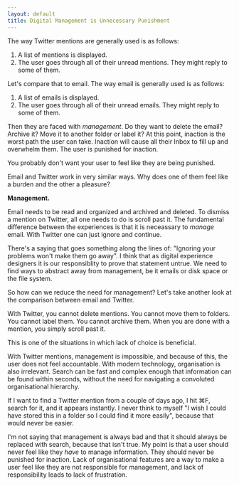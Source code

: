```yaml
---
layout: default
title: Digital Management is Unnecessary Punishment
---
```


The way Twitter mentions are generally used is as follows:

1. A list of mentions is displayed.
2. The user goes through all of their unread mentions. They might reply to some of them.

Let's compare that to email. The way email is generally used is as follows:

1. A list of emails is displayed.
2. The user goes through all of their unread emails. They might reply to some of them.

Then they are faced with *management*. Do they want to delete the email? Archive it? Move it to another folder or label it? At this point, inaction is the worst path the user can take. Inaction will cause all their Inbox to fill up and overwhelm them. The user is punished for inaction.

You probably don't want your user to feel like they are being punished.

Email and Twitter work in very similar ways. Why does one of them feel like a burden and the other a pleasure?

**Management.**

Email needs to be read and organized and archived and deleted. To dismiss a mention on Twitter, all one needs to do is scroll past it. The fundamental difference between the experiences is that it is neceassary to *manage* email. With Twitter one can just ignore and continue.

There's a saying that goes something along the lines of: "Ignoring your problems won't make them go away". I think that as digital experience designers it is our responsiblity to prove that statement untrue. We need to find ways to abstract away from management, be it emails or disk space or the file system.

So how can we reduce the need for management? Let's take another look at the comparison between email and Twitter.

With Twitter, you cannot delete mentions. You cannot move them to folders. You cannot label them. You cannot archive them. When you are done with a mention, you simply scroll past it.

This is one of the situations in which lack of choice is beneficial.

With Twitter mentions, management is impossible, and because of this, the user does not feel accountable. With modern technology, organisation is also irrelevant. Search can be fast and complex enough that information can be found within seconds, without the need for navigating a convoluted organisational hierarchy.

If I want to find a Twitter mention from a couple of days ago, I hit ⌘F, search for it, and it appears instantly. I never think to myself "I wish I could have stored this in a folder so I could find it more easily", because that would never be easier.

I'm not saying that management is always bad and that it should always be replaced with search, because that isn't true. My point is that a user should never feel like they *have* to manage information. They should never be punished for inaction. Lack of organisational features are a way to make a user feel like they are not responsible for management, and lack of responsibility leads to lack of frustration.